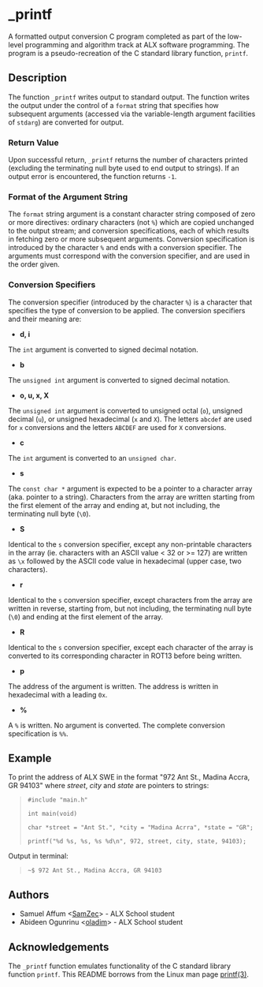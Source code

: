 # _printf

A formatted output conversion C program completed as part of the low-level programming and algorithm track at  ALX software programming. The program is a pseudo-recreation of the C standard library function, `printf`.

## Description
The function `_printf` writes output to standard output. The function writes the output under the control of a `format` string that specifies how subsequent arguments (accessed via the variable-length argument facilities of `stdarg`) are converted for output.

### Return Value
Upon successful return, `_printf` returns the number of characters printed (excluding the terminating null byte used to end output to strings). If an output error is encountered, the function returns `-1`.

### Format of the Argument String
The `format` string argument is a constant character string composed of zero or more directives: ordinary characters (not `%`) which are copied unchanged to the output stream; and conversion specifications, each of which results in fetching zero or more subsequent arguments. Conversion specification is introduced by the character `%` and ends with a conversion specifier. The arguments must correspond with the conversion specifier, and are used in the order given.

### Conversion Specifiers

The conversion specifier (introduced by the character `%`) is a character that specifies the type of conversion to be applied. The conversion specifiers and their meaning are:

* **d, i**

The `int` argument is converted to signed decimal notation.

* **b**

The `unsigned int` argument is converted to signed decimal notation.

* **o, u, x, X**

The `unsigned int` argument is converted to unsigned octal (`o`), unsigned decimal (`u`), or unsigned hexadecimal (`x` and `X`). The letters `abcdef` are used for `x` conversions and the letters `ABCDEF` are used for `X` conversions.

* **c**

The `int` argument is converted to an `unsigned char`.

* **s**

The `const char *` argument is expected to be a pointer to a character array (aka. pointer to a string). Characters from the array are written starting from the first element of the array and ending at, but not including, the terminating null byte (`\0`).

* **S**

Identical to the `s` conversion specifier, except any non-printable characters in the array (ie. characters with an ASCII value < 32 or >= 127) are written as `\x` followed by the ASCII code value in hexadecimal (upper case, two characters).

* **r**

Identical to the `s` conversion specifier, except characters from the array are written in reverse, starting from, but not including, the terminating null byte (`\0`) and ending at the first element of the array.

* **R**

Identical to the `s` conversion specifier, except each character of the array is converted to its corresponding character in ROT13 before being written.

* **p**

The address of the argument is written. The address is written in hexadecimal with a leading `0x`.

* **%**

A `%` is written. No argument is converted. The complete conversion specification is `%%`.

## Example
To print the address of ALX SWE in the format "972 Ant St., Madina Accra, GR 94103" where *street*, *city* and *state* are pointers to strings:

> `#include "main.h"`
>
> `int main(void)`
>
> `char *street = "Ant St.", *city = "Madina Acrra", *state = "GR";`
>
> `printf("%d %s, %s, %s %d\n", 972, street, city, state, 94103);`

Output in terminal:

> `~$ 972 Ant St., Madina Accra, GR 94103`

## Authors
* Samuel Affum <[SamZec](https://github.com/SamZec)> - ALX School student
* Abideen Ogunrinu <[oladim](https://github.com/oladim)> - ALX School student

## Acknowledgements
The `_printf` function emulates functionality of the C standard library function `printf`. This README borrows from the Linux man page [printf(3)](https://linux.die.net/man/3/printf).
